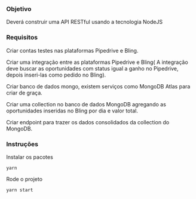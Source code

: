 ### Objetivo

Deverá construir uma API RESTful usando a tecnologia NodeJS

### Requisitos

Criar contas testes nas plataformas Pipedrive e Bling.

Criar uma integração entre as plataformas Pipedrive e Bling( A integração deve buscar as oportunidades com status igual a ganho no Pipedrive, depois inseri-las como pedido no Bling).

Criar banco de dados mongo, existem serviços como MongoDB Atlas para criar de graça.

Criar uma collection no banco de dados MongoDB agregando as oportunidades inseridas no Bling por dia e valor total.

Criar endpoint para trazer os dados consolidados da collection do MongoDB.

### Instruções

Instalar os pacotes

`yarn`

Rode o projeto

`yarn start`
